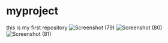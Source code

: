# myproject
this is my first repository
![Screenshot (79)](https://user-images.githubusercontent.com/93424786/155953082-333d64e7-5dc7-40c6-aa09-dbde14baa8f2.png)
![Screenshot (80)](https://user-images.githubusercontent.com/93424786/155954306-bb8198a3-228a-4029-a972-ab1fdc86042c.png)
![Screenshot (81)](https://user-images.githubusercontent.com/93424786/155954780-68eba800-2137-4c6d-8472-93a9d3bea681.png)
